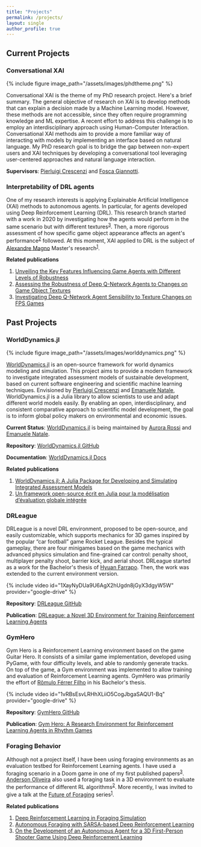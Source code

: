 ```yaml
---
title: "Projects"
permalink: /projects/
layout: single
author_profile: true
---
```


## Current Projects

### Conversational XAI

{% include figure image_path="/assets/images/phdtheme.png" %}

<p style="text-align:left;">
Conversational XAI is the theme of my PhD research project. Here's a brief summary.
The general objective of research on XAI is to develop methods that can explain a decision made by a Machine Learning model. However, these methods are not accessible, since they often require programming knowledge and ML expertise. A recent effort to address this challenge is to employ an interdisciplinary approach using Human-Computer Interaction. Conversational XAI methods aim to provide a more familiar way of interacting with models by implementing an interface based on natural language. My PhD research goal is to bridge the gap between non-expert users and XAI techniques by developing a conversational tool leveraging user-centered approaches and natural language interaction.
</p>

<p style="text-align:left;">
<b>Supervisors</b>: <a href="https://www.pilucrescenzi.it/">Pierluigi Crescenzi</a> and <a href="https://www.sns.it/it/persona/fosca-giannotti">Fosca Giannotti</a>.
</p>

### Interpretability of DRL agents

<p style="text-align:left;">
One of my research interests is applying Explainable Artificial Intelligence (XAI) methods to autonomous agents. In particular, for agents developed using Deep Reinforcement Learning (DRL). This research branch started with a work in 2020 by investigating how the agents would perform in the same scenario but with different textures<sup><a href="/publication/SBGames-investigating-deep/">3</a></sup>. Then, a more rigorous assessment of how specific game object appearance affects an agent's performance<sup><a href="/publication/SBGames-assessing-robustness/">2</a></sup> followed. At this moment, XAI applied to DRL is the subject of <a href="https://www.linkedin.com/in/magnomont12">Alexandre Magno</a> Master's research<sup><a href="/publication/SBGames-unveiling/">1</a></sup>.
</p>

<p style="text-align:left;">
<b>Related publications</b>
<ol>
  <li style="text-align:left"><a href="/publication/SBGames-unveiling/">Unveiling the Key Features Influencing Game Agents with Different Levels of Robustness</a></li>
  <li style="text-align:left"><a href="/publication/SBGames-assessing-robustness/">Assessing the Robustness of Deep Q-Network Agents to Changes on Game Object Textures</a></li>
  <li style="text-align:left"><a href="/publication/SBGames-investigating-deep/">Investigating Deep Q-Network Agent Sensibility to Texture Changes on FPS Games</a></li>
</ol>
</p>

## Past Projects

### WorldDynamics.jl

{% include figure image_path="/assets/images/worlddynamics.png" %}

<p style="text-align:left;">
<a href="https://github.com/worlddynamics/WorldDynamics.jl">WorldDynamics.jl</a> is an open-source framework for world dynamics modeling and simulation. This project aims to provide a modern framework to investigate integrated assessment models of sustainable development, based on current software engineering and scientific machine learning techniques. Envisioned by <a href="https://www.pilucrescenzi.it/">Pierluigi Crescenzi</a> and <a href="https://natema.github.io/ema-webpage/">Emanuele Natale</a>, WorldDynamics.jl is a Julia library to allow scientists to use and adapt different world models easily. By enabling an open, interdisciplinary, and consistent comparative approach to scientific model development, the goal is to inform global policy makers on environmental and economic issues.
</p>

<p style="text-align:left;">
<b>Current Status</b>: <a href="https://github.com/worlddynamics/WorldDynamics.jl">WorldDynamics.jl</a> is being maintained by <a href="https://aurorarossi.github.io">Aurora Rossi</a> and <a href="https://natema.github.io/ema-webpage/">Emanuele Natale</a>.
</p>

<p style="text-align:left;">
<b>Repository</b>: <a href="https://github.com/worlddynamics/WorldDynamics.jl">WorldDynamics.jl GitHub</a>
</p>

<p style="text-align:left;">
<b>Documentation</b>: <a href="https://worlddynamics.github.io/WorldDynamics.jl/dev/">WorldDynamics.jl Docs</a>
</p>

<p style="text-align:left;">
<b>Related publications</b>
<ol>
  <li style="text-align:left"><a href="/publication/JOSS-worlddynamics/">WorldDynamics.jl: A Julia Package for Developing and Simulating Integrated Assessment Models</a></li>
  <li style="text-align:left"><a href="/publication/ROADEF-worlddynamics/">Un framework open-source écrit en Julia pour la modélisation d’évaluation globale intégrée</a></li>
</ol>
</p>

### DRLeague

<p style="text-align:left;">
DRLeague is a novel DRL environment, proposed to be open-source, and easily customizable, which supports mechanics for 3D games inspired by the popular “car football” game Rocket League. Besides the typical gameplay, there are four minigames based on the game mechanics with advanced physics simulation and fine-grained car control: penalty shoot, multiplayer penalty shoot, barrier kick, and aerial shoot. DRLeague started as a work for the Bachelor's thesis of <a href="https://hyuan02.github.io/">Hyuan Farrapo</a>. Then, the work was extended to the current environment version.
</p>

{% include video id="1XayNyDUa9U6AgX2hUgdn8jGyX3dgyW5W" provider="google-drive" %}

<p style="text-align:left;">
<b>Repository</b>: <a href="https://github.com/Hyuan02/DRLeague">DRLeague GitHub</a>
</p>

<p style="text-align:left;">
<b>Publication</b>: <a href="/publication/SBGames-drleague/">DRLeague: a Novel 3D Environment for Training Reinforcement Learning Agents</a>
</p>

### GymHero

<p style="text-align:left;">
Gym Hero is a Reinforcement Learning environment based on the game Guitar Hero. It consists of a similar game implementation, developed using PyGame, with four difficulty levels, and able to randomly generate tracks. On top of the game, a Gym environment was implemented to allow training and evaluation of Reinforcement Learning agents. GymHero was primarily the effort of <a href="https://romulofff.github.io/">Rômulo Férrer Filho</a> in his Bachelor's thesis.
</p>

{% include video id="1vRBsEsvLRHhXLiiO5CogJbgaSAQU1-Bq" provider="google-drive" %}

<p style="text-align:left;">
<b>Repository</b>: <a href="https://github.com/romulofff/gym-hero">GymHero GitHub</a>
</p>

<p style="text-align:left;">
<b>Publication</b>: <a href="/publication/SBGames-gym-hero/">Gym Hero: A Research Environment for Reinforcement Learning Agents in Rhythm Games</a>
</p>

### Foraging Behavior

<p style="text-align:left;">
Although not a project itself, I have been using foraging environments as an evaluation testbed for Reinforcement Learning agents. I have used a foraging scenario in a Doom game in one of my first published papers<sup><a href="/publication/SBGames-on-the-development/">3</a></sup>. <a href="https://www.linkedin.com/in/anderson-oliveira-b65099133/">Anderson Oliveira</a> also used a foraging task in a 3D environment to evaluate the performance of different RL algorithms<sup><a href="/publication/SVR-autonomous-foraging/">2</a></sup>. More recently, I was invited to give a talk at the <a href="https://future-of-foraging-seminars.github.io/">Future of Foraging</a> series<sup><a href="/talk/drl-foraging-simulation/">1</a></sup>.
</p>

<p style="text-align:left;">
<b>Related publications</b>
<ol>
  <li style="text-align:left"><a href="/talk/drl-foraging-simulation/">Deep Reinforcement Learning in Foraging Simulation</a></li>
  <li style="text-align:left"><a href="/publication/SVR-autonomous-foraging/">Autonomous Foraging with SARSA-based Deep Reinforcement Learning</a></li>
  <li style="text-align:left"><a href="/publication/SBGames-on-the-development/">On the Development of an Autonomous Agent for a 3D First-Person Shooter Game Using Deep Reinforcement Learning</a></li>
</ol>
</p>
